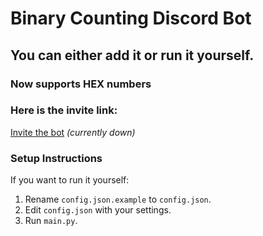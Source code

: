 # Binary Counting Discord Bot

## You can either add it or run it yourself.
### Now supports HEX numbers
### Here is the invite link:
[Invite the bot](https://discord.com/oauth2/authorize?client_id=1424805295565180949&permissions=139586825280&integration_type=0&scope=bot) *(currently down)*

### Setup Instructions
If you want to run it yourself:  
1. Rename `config.json.example` to `config.json`.  
2. Edit `config.json` with your settings.  
3. Run `main.py`.
